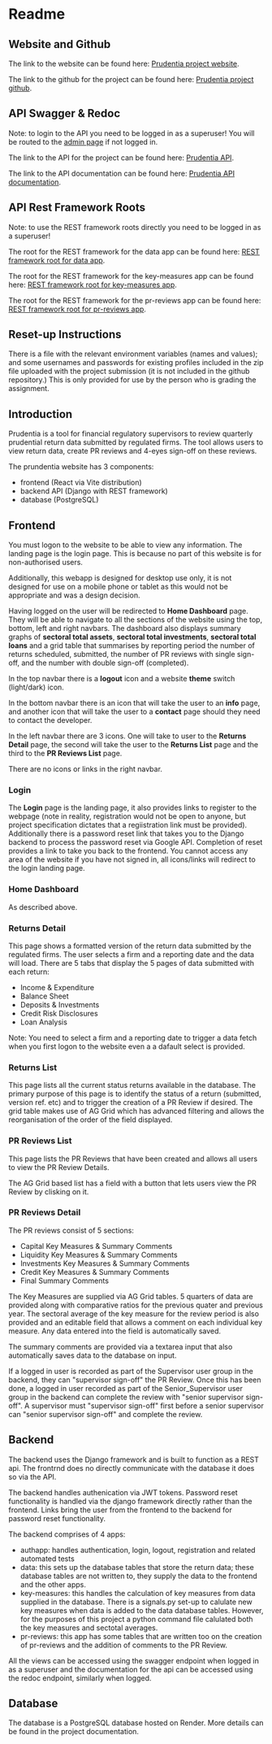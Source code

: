 # Readme

## Website and Github

The link to the website can be found here: [Prudentia project website](https://prudentia.onrender.com).

The link to the github for the project can be found here: [Prudentia project github](https://github.com/djonskanlyn/Prudentia).

## API Swagger & Redoc

Note: to login to the API you need to be logged in as a superuser! You will be routed to the [admin page](https://prudentiaapi.onrender.com/admin) if not logged in.

The link to the API for the project can be found here: [Prudentia API](https://prudentiaapi.onrender.com/swagger).

The link to the API documentation can be found here: [Prudentia API documentation](https://prudentiaapi.onrender.com/redoc).

## API Rest Framework Roots

Note: to use the REST framework roots directly you need to be logged in as a superuser!

The root for the REST framework for the data app can be found here: [REST framework root for data app](https://prudentiaapi.onrender.com/api/data/).

The root for the REST framework for the key-measures app can be found here: [REST framework root for key-measures app](https://prudentiaapi.onrender.com/api/key-measures/).

The root for the REST framework for the pr-reviews app can be found here: [REST framework root for pr-reviews app](https://prudentiaapi.onrender.com/api/pr-reviews/).

## Reset-up Instructions

There is a file with the relevant environment variables (names and values); and some usernames and passwords for existing profiles included in the zip file uploaded with the project submission (it is not included in the github repository.) This is only provided for use by the person who is grading the assignment.


## Introduction

Prudentia is a tool for financial regulatory supervisors to review quarterly prudential return data submitted by regulated firms.
The tool allows users to view return data, create PR reviews and 4-eyes sign-off on these reviews.

The prundentia website has 3 components:

* frontend (React via Vite distribution)
* backend API (Django with REST framework)
* database (PostgreSQL)

## Frontend

You must logon to the website to be able to view any information. The landing page is the login page. This is because no part of this website is for non-authorised users.

Additionally, this webapp is designed for desktop use only, it is not designed for use on a mobile phone or tablet as this would not be appropriate and was a design decision.

Having logged on the user will be redirected to **Home Dashboard** page. They will be able to navigate to all the sections of the website using the top, bottom, left and right navbars.
The dashboard also displays summary graphs of **sectoral total assets**, **sectoral total investments**, **sectoral total loans** and a grid table that summarises by reporting period the number of returns scheduled, submitted, the number of PR reviews with single sign-off, and the number with double sign-off (completed).

In the top navbar there is a **logout** icon and a website **theme** switch (light/dark) icon.

In the bottom navbar there is an icon that will take the user to an **info** page, and another icon that will take the user to a **contact** page should they need to contact the developer.

In the left navbar there are 3 icons. One will take to user to the **Returns Detail** page, the second will take the user to the **Returns List** page and the third to the **PR Reviews List** page.

There are no icons or links in the right navbar.

### Login
The **Login** page is the landing page, it also provides links to register to the webpage (note in reality, registration would not be open to anyone, but project specification dictates that a regiistration link must be provided). Additionally there is a password reset link that takes you to the Django backend to process the password reset via Google API. Completion of reset provides a link to take you back to the frontend. You cannot access any area of the website if you have not signed in, all icons/links will redirect to the login landing page.

### Home Dashboard
As described above.

### Returns Detail
This page shows a formatted version of the return data submitted by the regulated firms. The user selects a firm and a reporting date and the data will load. There are 5 tabs that display the 5 pages of data submitted with each return:

* Income & Expenditure
* Balance Sheet
* Deposits & Investments
* Credit Risk Disclosures
* Loan Analysis

Note: You need to select a firm and a reporting date to trigger a data fetch when you first logon to the website even a a dafault select is provided.

### Returns List
This page lists all the current status returns available in the database. The primary purpose of this page is to identify the status of a return (submitted, version ref. etc) and to trigger the creation of a PR Review if desired. The grid table makes use of AG Grid which has advanced filtering and allows the reorganisation of the order of the field displayed.

### PR Reviews List
This page lists the PR Reviews that have been created and allows all users to view the PR Review Details.

The AG Grid based list has a field with a button that lets users view the PR Review by clisking on it.

### PR Reviews Detail
The PR reviews consist of 5 sections:

* Capital Key Measures & Summary Comments
* Liquidity Key Measures & Summary Comments
* Investments Key Measures & Summary Comments
* Credit Key Measures & Summary Comments
* Final Summary Comments

The Key Measures are supplied via AG Grid tables. 5 quarters of data are provided along with comparative ratios for the previous quater and previous year. The sectoral average of the key measure for the review period is also provided and an editable field that allows a comment on each individual key measure. Any data entered into the field is automatically saved.

The summary comments are provided via a textarea input that also automatically saves data to the database on input.

If a logged in user is recorded as part of the Supervisor user group in the backend, they can "supervisor sign-off" the PR Review. Once this has been done, a logged in user recorded as part of the Senior_Supervisor user group in the backend can complete the review with "senior supervisor sign-off". A supervisor must "supervisor sign-off" first before a senior supervisor can "senior supervisor sign-off" and complete the review.

## Backend

The backend uses the Django framework and is built to function as a REST api. The frontrnd does no directly communicate with the database it does so via the API.

The backend handles authenication via JWT tokens. Password reset functionality is handled via the django framework directly rather than the frontend. Links bring the user from the frontend to the backend for password reset functionality.

The backend comprises of 4 apps:

* authapp: handles authentication, login, logout, registration and related automated tests
* data: this sets up the database tables that store the return data; these database tables are not written to, they supply the data to the frontend and the other apps.
* key-measures: this handles the calculation of key measures from data supplied in the database. There is a signals.py set-up to calulate new key measures when data is added to the data database tables. However, for the purposes of this project a python command file calulated both the key measures and sectotal averages.
* pr-reviews: this app has some tables that are written too on the creation of pr-reviews and the addition of comments to the PR Review.

All the views can be accessed using the swagger endpoint when logged in as a superuser and the documentation for the api can be accessed using the redoc endpoint, similarly when logged.


## Database

The database is a PostgreSQL database hosted on Render. More details can be found in the project documentation.

